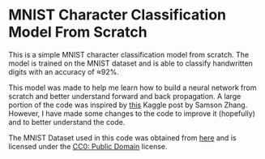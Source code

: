 # MNIST Character Classification Model From Scratch

This is a simple MNIST character classification model from scratch. The model is trained on the MNIST dataset and is able to classify handwritten digits with an accuracy of ≈92%.

This model was made to help me learn how to build a neural network from scratch and better understand forward and back propagation. A large portion of the code was inspired by [this](https://www.kaggle.com/code/wwsalmon/simple-mnist-nn-from-scratch-numpy-no-tf-keras) Kaggle post by Samson Zhang. However, I have made some changes to the code to improve it (hopefully) and to better understand the code.



The MNIST Dataset used in this code was obtained from [here](https://www.kaggle.com/datasets/oddrationale/mnist-in-csv) and is licensed under the [CC0: Public Domain](https://creativecommons.org/publicdomain/zero/1.0/) license.